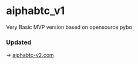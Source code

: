 # aiphabtc_v1
Very Basic MVP version based on opensource pybo


### Updated
-> [aiphabtc-v2.com](aiphabtc-v2.com)

